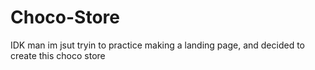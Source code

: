 # Choco-Store
 IDK man im jsut tryin to practice making a landing page, and decided to create this choco store
